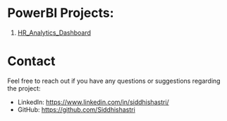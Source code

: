# PowerBI Projects:

1. [HR_Analytics_Dashboard](https://github.com/Siddhishastri/Tableau/tree/main/HR_Analytics_Dashboard)
   
# Contact

Feel free to reach out if you have any questions or suggestions regarding the project:

+ LinkedIn: https://www.linkedin.com/in/siddhishastri/
+ GitHub: https://github.com/Siddhishastri
